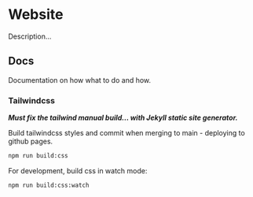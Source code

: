 # Website

Description...

## Docs

Documentation on how what to do and how.

### Tailwindcss

**_Must fix the tailwind manual build... with Jekyll static site generator._**

Build tailwindcss styles and commit when merging to main - deploying to github pages.

```bash
npm run build:css
```

For development, build css in watch mode:

```bash
npm run build:css:watch
```
